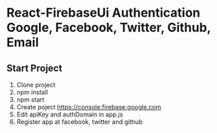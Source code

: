 # React-FirebaseUi Authentication Google, Facebook, Twitter, Github, Email

## Start Project

1. Clone project
2. npm install
3. npm start
4. Create poject https://console.firebase.google.com
5. Edit apiKey and authDomain in app.js
6. Register app at facebook, twitter and github